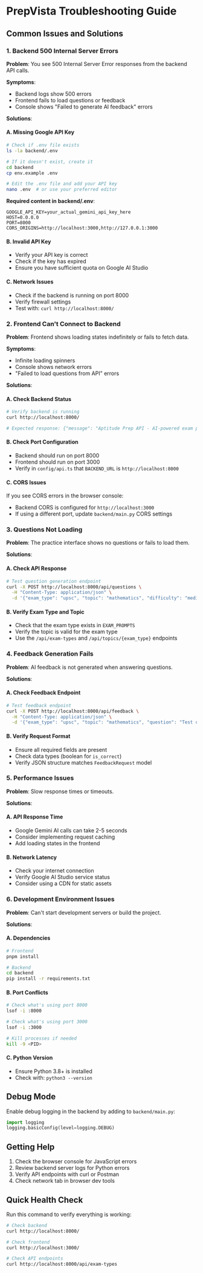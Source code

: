 # PrepVista Troubleshooting Guide

## Common Issues and Solutions

### 1. Backend 500 Internal Server Errors

**Problem**: You see 500 Internal Server Error responses from the backend API calls.

**Symptoms**:

- Backend logs show 500 errors
- Frontend fails to load questions or feedback
- Console shows "Failed to generate AI feedback" errors

**Solutions**:

#### A. Missing Google API Key

```bash
# Check if .env file exists
ls -la backend/.env

# If it doesn't exist, create it
cd backend
cp env.example .env

# Edit the .env file and add your API key
nano .env  # or use your preferred editor
```

**Required content in backend/.env**:

```env
GOOGLE_API_KEY=your_actual_gemini_api_key_here
HOST=0.0.0.0
PORT=8000
CORS_ORIGINS=http://localhost:3000,http://127.0.0.1:3000
```

#### B. Invalid API Key

- Verify your API key is correct
- Check if the key has expired
- Ensure you have sufficient quota on Google AI Studio

#### C. Network Issues

- Check if the backend is running on port 8000
- Verify firewall settings
- Test with: `curl http://localhost:8000/`

### 2. Frontend Can't Connect to Backend

**Problem**: Frontend shows loading states indefinitely or fails to fetch data.

**Symptoms**:

- Infinite loading spinners
- Console shows network errors
- "Failed to load questions from API" errors

**Solutions**:

#### A. Check Backend Status

```bash
# Verify backend is running
curl http://localhost:8000/

# Expected response: {"message": "Aptitude Prep API - AI-powered exam preparation platform"}
```

#### B. Check Port Configuration

- Backend should run on port 8000
- Frontend should run on port 3000
- Verify in `config/api.ts` that `BACKEND_URL` is `http://localhost:8000`

#### C. CORS Issues

If you see CORS errors in the browser console:

- Backend CORS is configured for `http://localhost:3000`
- If using a different port, update `backend/main.py` CORS settings

### 3. Questions Not Loading

**Problem**: The practice interface shows no questions or fails to load them.

**Solutions**:

#### A. Check API Response

```bash
# Test question generation endpoint
curl -X POST http://localhost:8000/api/questions \
  -H "Content-Type: application/json" \
  -d '{"exam_type": "upsc", "topic": "mathematics", "difficulty": "medium", "count": 5}'
```

#### B. Verify Exam Type and Topic

- Check that the exam type exists in `EXAM_PROMPTS`
- Verify the topic is valid for the exam type
- Use the `/api/exam-types` and `/api/topics/{exam_type}` endpoints

### 4. Feedback Generation Fails

**Problem**: AI feedback is not generated when answering questions.

**Solutions**:

#### A. Check Feedback Endpoint

```bash
# Test feedback endpoint
curl -X POST http://localhost:8000/api/feedback \
  -H "Content-Type: application/json" \
  -d '{"exam_type": "upsc", "topic": "mathematics", "question": "Test question", "user_answer": "A", "correct_answer": "B", "is_correct": false}'
```

#### B. Verify Request Format

- Ensure all required fields are present
- Check data types (boolean for `is_correct`)
- Verify JSON structure matches `FeedbackRequest` model

### 5. Performance Issues

**Problem**: Slow response times or timeouts.

**Solutions**:

#### A. API Response Time

- Google Gemini AI calls can take 2-5 seconds
- Consider implementing request caching
- Add loading states in the frontend

#### B. Network Latency

- Check your internet connection
- Verify Google AI Studio service status
- Consider using a CDN for static assets

### 6. Development Environment Issues

**Problem**: Can't start development servers or build the project.

**Solutions**:

#### A. Dependencies

```bash
# Frontend
pnpm install

# Backend
cd backend
pip install -r requirements.txt
```

#### B. Port Conflicts

```bash
# Check what's using port 8000
lsof -i :8000

# Check what's using port 3000
lsof -i :3000

# Kill processes if needed
kill -9 <PID>
```

#### C. Python Version

- Ensure Python 3.8+ is installed
- Check with: `python3 --version`

## Debug Mode

Enable debug logging in the backend by adding to `backend/main.py`:

```python
import logging
logging.basicConfig(level=logging.DEBUG)
```

## Getting Help

1. Check the browser console for JavaScript errors
2. Review backend server logs for Python errors
3. Verify API endpoints with curl or Postman
4. Check network tab in browser dev tools

## Quick Health Check

Run this command to verify everything is working:

```bash
# Check backend
curl http://localhost:8000/

# Check frontend
curl http://localhost:3000/

# Check API endpoints
curl http://localhost:8000/api/exam-types
```
